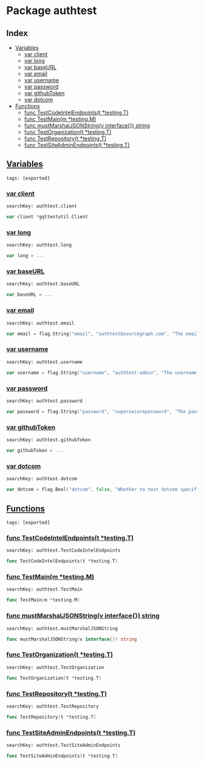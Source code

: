 # Package authtest

## Index

* [Variables](#var)
    * [var client](#client)
    * [var long](#long)
    * [var baseURL](#baseURL)
    * [var email](#email)
    * [var username](#username)
    * [var password](#password)
    * [var githubToken](#githubToken)
    * [var dotcom](#dotcom)
* [Functions](#func)
    * [func TestCodeIntelEndpoints(t *testing.T)](#TestCodeIntelEndpoints)
    * [func TestMain(m *testing.M)](#TestMain)
    * [func mustMarshalJSONString(v interface{}) string](#mustMarshalJSONString)
    * [func TestOrganization(t *testing.T)](#TestOrganization)
    * [func TestRepository(t *testing.T)](#TestRepository)
    * [func TestSiteAdminEndpoints(t *testing.T)](#TestSiteAdminEndpoints)


## <a id="var" href="#var">Variables</a>

```
tags: [exported]
```

### <a id="client" href="#client">var client</a>

```
searchKey: authtest.client
```

```Go
var client *gqltestutil.Client
```

### <a id="long" href="#long">var long</a>

```
searchKey: authtest.long
```

```Go
var long = ...
```

### <a id="baseURL" href="#baseURL">var baseURL</a>

```
searchKey: authtest.baseURL
```

```Go
var baseURL = ...
```

### <a id="email" href="#email">var email</a>

```
searchKey: authtest.email
```

```Go
var email = flag.String("email", "authtest@sourcegraph.com", "The email of the admin user")
```

### <a id="username" href="#username">var username</a>

```
searchKey: authtest.username
```

```Go
var username = flag.String("username", "authtest-admin", "The username of the admin user")
```

### <a id="password" href="#password">var password</a>

```
searchKey: authtest.password
```

```Go
var password = flag.String("password", "supersecurepassword", "The password of the admin user")
```

### <a id="githubToken" href="#githubToken">var githubToken</a>

```
searchKey: authtest.githubToken
```

```Go
var githubToken = ...
```

### <a id="dotcom" href="#dotcom">var dotcom</a>

```
searchKey: authtest.dotcom
```

```Go
var dotcom = flag.Bool("dotcom", false, "Whether to test dotcom specific constraints")
```

## <a id="func" href="#func">Functions</a>

```
tags: [exported]
```

### <a id="TestCodeIntelEndpoints" href="#TestCodeIntelEndpoints">func TestCodeIntelEndpoints(t *testing.T)</a>

```
searchKey: authtest.TestCodeIntelEndpoints
```

```Go
func TestCodeIntelEndpoints(t *testing.T)
```

### <a id="TestMain" href="#TestMain">func TestMain(m *testing.M)</a>

```
searchKey: authtest.TestMain
```

```Go
func TestMain(m *testing.M)
```

### <a id="mustMarshalJSONString" href="#mustMarshalJSONString">func mustMarshalJSONString(v interface{}) string</a>

```
searchKey: authtest.mustMarshalJSONString
```

```Go
func mustMarshalJSONString(v interface{}) string
```

### <a id="TestOrganization" href="#TestOrganization">func TestOrganization(t *testing.T)</a>

```
searchKey: authtest.TestOrganization
```

```Go
func TestOrganization(t *testing.T)
```

### <a id="TestRepository" href="#TestRepository">func TestRepository(t *testing.T)</a>

```
searchKey: authtest.TestRepository
```

```Go
func TestRepository(t *testing.T)
```

### <a id="TestSiteAdminEndpoints" href="#TestSiteAdminEndpoints">func TestSiteAdminEndpoints(t *testing.T)</a>

```
searchKey: authtest.TestSiteAdminEndpoints
```

```Go
func TestSiteAdminEndpoints(t *testing.T)
```

